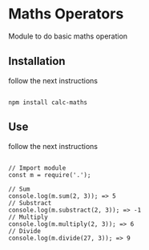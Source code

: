 # Maths Operators

Module to do basic maths operation

## Installation

follow the next instructions

```

npm install calc-maths
```

## Use

follow the next instructions

```

// Import module
const m = require('.');

// Sum
console.log(m.sum(2, 3)); => 5
// Substract
console.log(m.substract(2, 3)); => -1
// Multiply
console.log(m.multiply(2, 3)); => 6
// Divide
console.log(m.divide(27, 3)); => 9
```